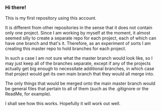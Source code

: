 ### Hi there!

This is my first repository using this account.

It is different from other repositories in the sense that it does not contain only one project.  Since I am working by myself at the moment, it almost seemed silly 
to create a separate repo for each project, each of which can have one branch and that's it.  Therefore, as an experiment of sorts I am creating this master repo 
to hold branches for each project.

In such a case I am not sure what the master branch would look like, so I may just keep all of the branches separate, except if any of the projects actually get 
big enough to necessitate additional branches, in which case that project would get its own main branch that they would all merge into.

The only things that would be merged onto the main master branch would be general files that pertain to all of them (such as the .gitignore or the ReadMe, for 
example).

I shall see how this works.  Hopefully it will work out well.
